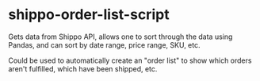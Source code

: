 # shippo-order-list-script
Gets data from Shippo API, allows one to sort through the data using Pandas, and can sort by date range,
price range, SKU, etc. 

Could be used to automatically create an "order list" to show which orders aren't fulfilled,
which have been shipped, etc.
